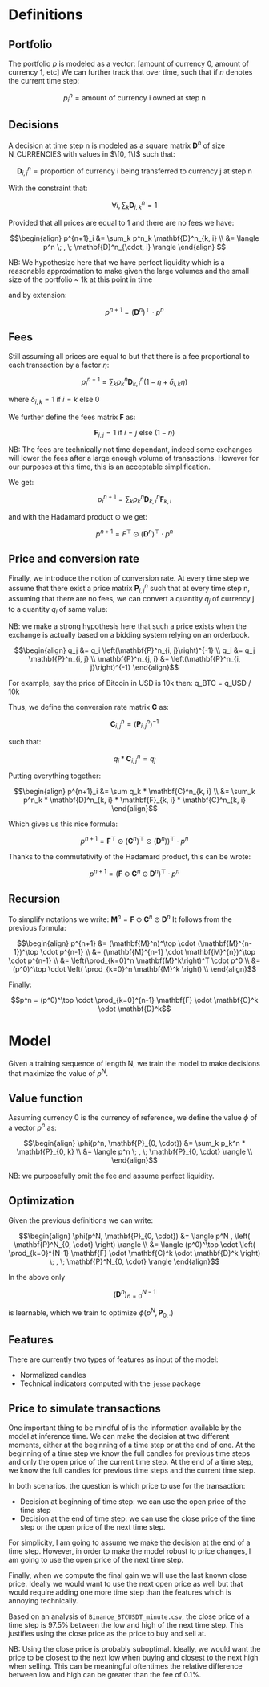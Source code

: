 # Definitions

## Portfolio

The portfolio $p$ is modeled as a vector: [amount of currency 0, amount of currency 1, etc]
We can further track that over time, such that if $n$ denotes the current time step:
```math
p^n_i = \text{amount of currency i owned at step n}
```
## Decisions

A decision at time step n is modeled as a square matrix $\mathbf{D}^n$ of size N_CURRENCIES with values in $\[0, 1\]$
such that:

```math
\mathbf{D}^n_{i, j} = \text{proportion of currency i being transferred to currency j at step n}
```

With the constraint that:

```math
\forall i, \sum_k \mathbf{D}^n_{i, k} = 1
```

Provided that all prices are equal to 1 and there are no fees we have:

```math
\begin{align}
p^{n+1}_i &= \sum_k p^n_k \mathbf{D}^n_{k, i} \\
          &= \langle p^n \; , \; \mathbf{D}^n_{\cdot, i} \rangle
\end{align}

```
    

NB: We hypothesize here that we have perfect liquidity which is a reasonable approximation to make
    given the large volumes and the small size of the portfolio ~ 1k at this point in time 

and by extension:

```math
p^{n+1} = (\mathbf{D}^n)^\top \cdot p^n
```
    
    
## Fees

Still assuming all prices are equal to but that there is a fee proportional to each transaction by a factor $\eta$: 

```math
p^{n+1}_i = \sum_k p^n_k \mathbf{D}^n_{k, i} (1 - \eta + \delta_{i, k} \eta)
```

where $\delta_{i, k} = 1 \text{ if } i = k \text{ else } 0$

We further define the fees matrix $\mathbf{F}$ as:

```math
\mathbf{F}_{i, j} = 1 \text{ if } i = j \text{ else } (1 - \eta)
```
    
    
NB: The fees are technically not time dependant, indeed some exchanges will lower the fees after a large enough volume of transactions. 
However for our purposes at this time, this is an acceptable simplification. 
    
We get: 

```math
p^{n+1}_i = \sum_k p^{n}_k \mathbf{D}^n_{k, i} \mathbf{F}_{k, i}
```
    

and with the Hadamard product $\odot$ we get:
```math
p^{n+1} = F^\top \odot (\mathbf{D}^n)^\top \cdot p^n
```
    
    
## Price and conversion rate

Finally, we introduce the notion of conversion rate.
At every time step we assume that there exist a price matrix $\mathbf{P}^n_{i, j}$ such that at every time step n,
assuming that there are no fees, we can convert a quantity $q_j$ of currency j to a quantity $q_i$ of same value:

NB: we make a strong hypothesis here that such a price exists when the exchange 
    is actually based on a bidding system relying on an orderbook. 

```math
\begin{align}
q_j &= q_i \left(\mathbf{P}^n_{i, j}\right)^{-1} \\
q_i &= q_j \mathbf{P}^n_{i, j} \\
\mathbf{P}^n_{j, i} &= \left(\mathbf{P}^n_{i, j}\right)^{-1}
\end{align}
```

For example, say the price of Bitcoin in USD is 10k then: q_BTC = q_USD / 10k

Thus, we define the conversion rate matrix $\mathbf{C}$ as:

```math
\mathbf{C}^n_{i, j} = \left(\mathbf{P}^n_{i, j}\right)^{-1}
```

such that:

```math
q_i * \mathbf{C}^n_{i, j} = q_j
```

Putting everything together:

```math
\begin{align}
p^{n+1}_i &= \sum q_k * \mathbf{C}^n_{k, i} \\
          &= \sum_k p^n_k * \mathbf{D}^n_{k, i} * \mathbf{F}_{k, i} * \mathbf{C}^n_{k, i}
\end{align}
```

Which gives us this nice formula:
```math
p^{n+1} = \mathbf{F}^\top \odot (\mathbf{C}^n)^\top ⊙ (\mathbf{D}^n))^\top \cdot p^n
```
Thanks to the commutativity of the Hadamard product, this can be wrote:

```math
p^{n+1} = \left( \mathbf{F} \odot \mathbf{C}^n \odot \mathbf{D}^n \right)^\top \cdot p^n
```

    

## Recursion

To simplify notations we write: $\mathbf{M}^n = \mathbf{F} \odot \mathbf{C}^n \odot \mathbf{D}^n$
It follows from the previous formula:
```math
\begin{align}
p^{n+1} &= (\mathbf{M}^n)^\top \cdot (\mathbf{M}^{n-1})^\top \cdot p^{n-1} \\
        &= (\mathbf{M}^{n-1} \cdot \mathbf{M}^{n})^\top \cdot p^{n-1} \\
        &= \left(\prod_{k=0}^n \mathbf{M}^k\right)^T \cdot p^0 \\
        &= (p^0)^\top \cdot \left( \prod_{k=0}^n \mathbf{M}^k \right) \\
\end{align}
```
    

Finally:
```math
p^n = (p^0)^\top \cdot \prod_{k=0}^{n-1} \mathbf{F} \odot \mathbf{C}^k \odot \mathbf{D}^k
```
    

# Model

Given a training sequence of length N, we train the model to make decisions that maximize the value of $p^N$.

## Value function

Assuming currency 0 is the currency of reference, we define the value $\phi$ of a vector $p^n$ as:

```math
\begin{align}
\phi(p^n, \mathbf{P}_{0, \cdot}) &= \sum_k p_k^n * \mathbf{P}_{0, k} \\
                                 &= \langle p^n \; , \; \mathbf{P}_{0, \cdot} \rangle \\
\end{align}
```
    

NB: we purposefully omit the fee and assume perfect liquidity.

## Optimization

Given the previous definitions we can write:

```math
\begin{align}
\phi(p^N, \mathbf{P}_{0, \cdot}) &= \langle p^N , \left( \mathbf{P}^N_{0, \cdot} \right) \rangle \\
                                 &= \langle 
                                        (p^0)^\top \cdot \left( \prod_{k=0}^{N-1} \mathbf{F} \odot \mathbf{C}^k \odot \mathbf{D}^k \right)
                                        \; , \; 
                                        \mathbf{P}^N_{0, \cdot} 
                                    \rangle
\end{align}
```

In the above only 
```math
\left( \mathbf{D}^n \right)_{n=0}^{N-1}
```
is learnable, which we train to optimize $\phi(p^N, \mathbf{P}_{0, \cdot})$

## Features

There are currently two types of features as input of the model:
* Normalized candles
* Technical indicators computed with the `jesse` package

## Price to simulate transactions

One important thing to be mindful of is the information available by the model at inference time. 
We can make the decision at two different moments, either at the beginning of a time step or at the end of one.
At the beginning of a time step we know the full candles for previous time steps and only the open price of the current 
time step. At the end of a time step, we know the full candles for previous time steps and the current time step. 

In both scenarios, the question is which price to use for the transaction:
* Decision at beginning of time step: we can use the open price of the time step
* Decision at the end of time step: we can use the close price of the time step or the open price of the next time step.

For simplicity, I am going to assume we make the decision at the end of a time step. 
However, in order to make the model robust to price changes, I am going to use the open price of the next time step. 

Finally, when we compute the final gain we will use the last known close price. Ideally we would want to use the next 
open price as well but that would require adding one more time step than the features which is annoying technically. 

Based on an analysis of `Binance_BTCUSDT_minute.csv`, the close price of a time step is 97.5% between the low and high 
of the next time step. This justifies using the close price as the price to buy and sell at.

NB: Using the close price is probably suboptimal. Ideally, we would want the price to be closest to the next low 
when buying and closest to the next high when selling. This can be meaningful oftentimes the relative difference 
between low and high can be greater than the fee of 0.1%.
